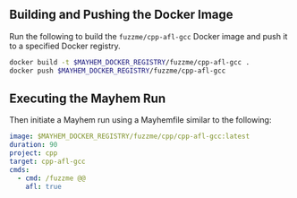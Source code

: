 ## Building and Pushing the Docker Image

Run the following to build the `fuzzme/cpp-afl-gcc` Docker image and push it to a specified Docker registry.

```sh
docker build -t $MAYHEM_DOCKER_REGISTRY/fuzzme/cpp-afl-gcc .
docker push $MAYHEM_DOCKER_REGISTRY/fuzzme/cpp-afl-gcc
```

## Executing the Mayhem Run

Then initiate a Mayhem run using a Mayhemfile similar to the following:

```yaml
image: $MAYHEM_DOCKER_REGISTRY/fuzzme/cpp/cpp-afl-gcc:latest
duration: 90
project: cpp
target: cpp-afl-gcc
cmds:
  - cmd: /fuzzme @@
    afl: true
```
